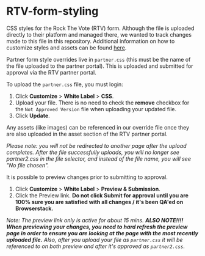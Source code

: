 # RTV-form-styling
CSS styles for the Rock The Vote (RTV) form. Although the file is uploaded directly to their platform and managed there, we wanted to track changes made to this file in this repository. Additional information on how to customize styles and assets can be found [here](https://www.rockthevote.org/programs-and-partner-resources/tech-for-civic-engagement/partner-ovr-tool-faqs/partner-ovr-tool-faqs/).

Partner form style overrides live in `partner.css` (this must be the name of the file uploaded to the partner portal). This is uploaded and submitted for approval via the RTV partner portal. 

To upload the `partner.css` file, you must login:

1. Click **Customize** > **White Label** > **CSS**. 
2. Upload your file. There is no need to check the **remove** checkbox for the `Not Approved Version` file when uploading your updated file.
3. Click **Update**. 

Any assets (like images) can be referenced in our override file once they are also uploaded in the asset section of the RTV partner portal.

_Please note: you will not be redirected to another page after the upload completes. After the file successfully uploads, you will no longer see partner2.css in the file selector, and instead of the file name, you will see "No file chosen"._

It is possible to preview changes prior to submitting to approval. 

1. Click **Customize** > **White Label** > **Preview & Submission**. 
2. Click the Preview link. **Do not click Submit for approval until you are 100% sure you are satisfied with all changes / it's been QA'ed on Browserstack.**

_Note: The preview link only is active for about 15 mins. **ALSO NOTE!!!! When previewing your changes, you need to hard refresh the preview page in order to ensure you are looking at the page with the most recently uploaded file.** Also, after you upload your file as `partner.css` it will be referenced to on both preview and after it's approved as `partner2.css`._